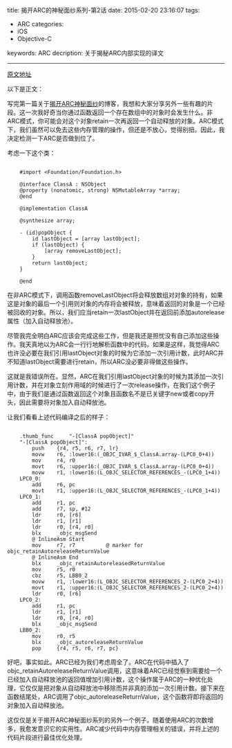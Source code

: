 title: 揭开ARC的神秘面纱系列-第2话
date: 2015-02-20 23:16:07
tags: 
- ARC
categories: 
- iOS
- Objective-C

keywords: ARC
decription: 关于揭秘ARC内部实现的译文

---

[原文地址](http://www.galloway.me.uk/2012/01/a-look-under-arcs-hood-episode-2/)

以下是正文：

写完第一篇关于[揭开ARC神秘面纱](http://icebergcwp.com/2015/02/05/%E6%8F%AD%E5%BC%80ARC%E7%9A%84%E7%A5%9E%E7%A7%98%E9%9D%A2%E7%BA%B1%E7%B3%BB%E5%88%97-%E7%AC%AC1%E8%AF%9D/)的博客，我想和大家分享另外一些有趣的片段。这一次我好奇当你通过函数返回一个存在数组中的对象时会发生什么。非ARC模式，你可能会对这个对象retain一次再返回一个自动释放的对象。ARC模式下，我们虽然可以免去这些内存管理的操作，但还是不放心，觉得别扭。因此，我决定检测一下ARC是否做到位了。

考虑一下这个类：

``` objc

	#import <Foundation/Foundation.h>
	
	@interface ClassA : NSObject
	@property (nonatomic, strong) NSMutableArray *array;
	@end
	
	@implementation ClassA
	
	@synthesize array;
	
	- (id)popObject {
	    id lastObject = [array lastObject];
	    if (lastObject) {
	        [array removeLastObject];
	    }
	    return lastObject;
	}
	
	@end

```

在非ARC模式下，调用函数removeLastObject将会释放数组对对象的持有，如果这是对象的最后一个引用则对象的内存将会被释放，意味着返回的对象是一个已经被回收的对象。所以，我们应当retain一次lastObject并在返回前添加autorelease属性（加入自动释放池）。

尽管我完全明白ARC应该会完成这些工作，但是我还是担忧没有自己添加这些操作。我天真地以为ARC会一行行地解析函数中的代码。如果是这样，我觉得ARC也许没必要在我们引用lastObject对象的时候为它添加一次引用计数，此时ARC并不知道lastObject需要进行retain，所以ARC没必要非得做这些操作。

这就是我错误所在。显然，ARC在我们引用lastObject对象的时候为其添加一次引用计数，并在对象立刻作用域的时候进行了一次release操作，在我们这个例子中，由于我们是通过函数返回这个对象且函数名不是已关键字new或者copy开头，因此需要将对象加入自动释放池。

让我们看看上述代码编译之后的样子：

``` arm

	.thumb_func     "-[ClassA popObject]"
	"-[ClassA popObject]":
	    push    {r4, r5, r6, r7, lr}
	    movw    r6, :lower16:(_OBJC_IVAR_$_ClassA.array-(LPC0_0+4))
	    mov     r4, r0
	    movt    r6, :upper16:(_OBJC_IVAR_$_ClassA.array-(LPC0_0+4))
	    movw    r1, :lower16:(L_OBJC_SELECTOR_REFERENCES_-(LPC0_1+4))
	LPC0_0:
	    add     r6, pc
	    movt    r1, :upper16:(L_OBJC_SELECTOR_REFERENCES_-(LPC0_1+4))
	LPC0_1:
	    add     r1, pc
	    add     r7, sp, #12
	    ldr     r0, [r6]
	    ldr     r1, [r1]
	    ldr     r0, [r4, r0]
	    blx     _objc_msgSend
	    @ InlineAsm Start
	    mov     r7, r7          @ marker for objc_retainAutoreleaseReturnValue
	    @ InlineAsm End
	    blx     _objc_retainAutoreleasedReturnValue
	    mov     r5, r0
	    cbz     r5, LBB0_2
	    movw    r1, :lower16:(L_OBJC_SELECTOR_REFERENCES_2-(LPC0_2+4))
	    movt    r1, :upper16:(L_OBJC_SELECTOR_REFERENCES_2-(LPC0_2+4))
	    ldr     r0, [r6]
	LPC0_2:
	    add     r1, pc
	    ldr     r1, [r1]
	    ldr     r0, [r4, r0]
	    blx     _objc_msgSend
	LBB0_2:
	    mov     r0, r5
	    blx     _objc_autoreleaseReturnValue
	    pop     {r4, r5, r6, r7, pc}

```

好吧，事实如此。ARC已经为我们考虑周全了。ARC在代码中插入了objc_retainAutoreleaseReturnValue调用，这意味着ARC已经觉察到需要给一个已经加入自动释放池的返回值增加引用计数，这个操作属于ARC的一种优化处理，它仅仅是把对象从自动释放池中移除而并非真的添加一次引用计数。接下来在函数结尾处，ARC调用了objc_autoreleaseReturnValue，这个函数将即将返回的对象加入自动释放池。

这仅仅是关于揭开ARC神秘面纱系列的另外一个例子。随着使用ARC的次数增多，我愈发意识它的实用性。ARC减少代码中内存管理相关的错误，并将上述的代码片段进行最佳优化处理。






